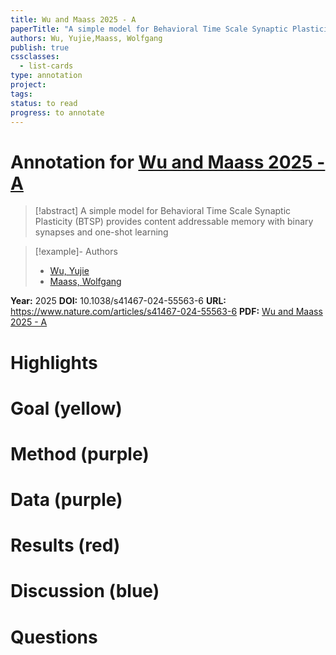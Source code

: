 ```yaml
---
title: Wu and Maass 2025 - A
paperTitle: "A simple model for Behavioral Time Scale Synaptic Plasticity (BTSP) provides content addressable memory with binary synapses and one-shot learning"
authors: Wu, Yujie,Maass, Wolfgang
publish: true
cssclasses:
  - list-cards
type: annotation
project:
tags:
status: to read
progress: to annotate
---
```

# Annotation for [Wu and Maass 2025 - A](Papers/References/Wu%20and%20Maass%202025%20-%20A)

> [!abstract] A simple model for Behavioral Time Scale Synaptic Plasticity (BTSP) provides content addressable memory with binary synapses and one-shot learning

> [!example]- Authors
> - [Wu, Yujie](Wu%2C%20Yujie)
> - [Maass, Wolfgang](Maass%2C%20Wolfgang)

**Year:** 2025
**DOI:** 10.1038/s41467-024-55563-6
**URL:** https://www.nature.com/articles/s41467-024-55563-6
**PDF:** [Wu and Maass 2025 - A](Papers/PDFs/Wu%20and%20Maass%202025%20-%20A%20simple%20model%20for%20Behavioral%20Time%20Scale%20Synaptic%20Plasticity%20(BTSP)%20provides%20content%20addressable%20memory%20with%20binary%20synapses%20and%20one-shot%20learning.pdf)

# Highlights


# Goal (yellow)


# Method (purple)


# Data (purple)


# Results (red)


# Discussion (blue)


# Questions

